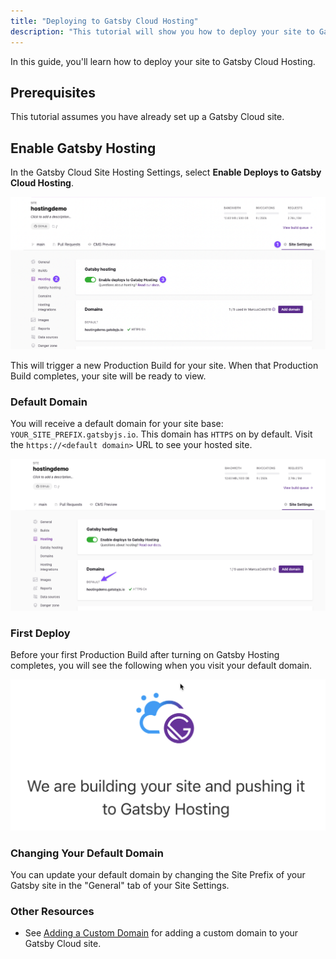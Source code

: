 ```yaml
---
title: "Deploying to Gatsby Cloud Hosting"
description: "This tutorial will show you how to deploy your site to Gatsby Cloud Hosting."
---
```


In this guide, you'll learn how to deploy your site to Gatsby Cloud Hosting.

## Prerequisites

This tutorial assumes you have already set up a Gatsby Cloud site.

## Enable Gatsby Hosting

In the Gatsby Cloud Site Hosting Settings, select **Enable Deploys to Gatsby Cloud Hosting**.

![enable gatsby cloud hosting](../../images/enable-gatsby-cloud-hosting.png)

This will trigger a new Production Build for your site. When that Production Build completes, your site will be ready to view.

### Default Domain

You will receive a default domain for your site base: `YOUR_SITE_PREFIX.gatsbyjs.io`. This domain has `HTTPS` on by default. Visit the `https://<default domain>` URL to see your hosted site.

![default domain in gatsby cloud hosting settings](../../images/hosting-domain-default.png)

### First Deploy

Before your first Production Build after turning on Gatsby Hosting completes, you will see the following when you visit your default domain.

![First Deploy Waiting Screen](../../images/first-deploy-page.png)

### Changing Your Default Domain

You can update your default domain by changing the Site Prefix of your Gatsby site in the "General" tab of your Site Settings.

### Other Resources

- See [Adding a Custom Domain](./adding-a-custom-domain.md) for adding a custom domain to your Gatsby Cloud site.
